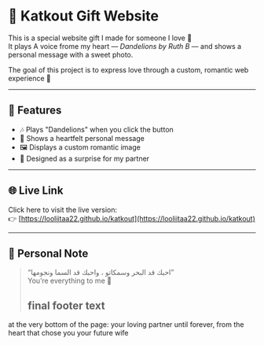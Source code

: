 # 💌 Katkout Gift Website

This is a special website gift I made for someone I love 🐣  
It plays A voice frome my heart — *Dandelions by Ruth B* — and shows a personal message with a sweet photo.

The goal of this project is to express love through a custom, romantic web experience 💖

---

## 🌸 Features

- 🎶 Plays "Dandelions" when you click the button
- 💌 Shows a heartfelt personal message
- 🖼️ Displays a custom romantic image
- 🎁 Designed as a surprise for my partner

---

## 🌐 Live Link

Click here to visit the live version:  
👉 [https://looliitaa22.github.io/katkout](https://looliitaa22.github.io/katkout)

---

## 💭 Personal Note

> “احبك قد البحر وسمكاتو ، واحبك قد السما ونجومها”  
> You’re everything to me 🤍
> ## final footer text
 at the very bottom of the page:
 your loving partner until forever,
 from the heart that chose you
 your future wife
